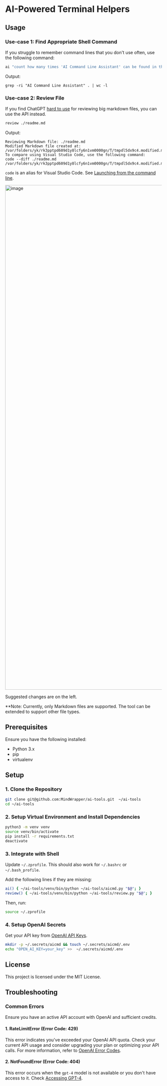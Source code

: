 # AI-Powered Terminal Helpers

## Usage

### Use-case 1: Find Appropriate Shell Command

If you struggle to remember command lines that you don't use often, use the following command:

```bash
ai "count how many times 'AI Command Line Assistant' can be found in the current dir"
```

Output:

`grep -ri "AI Command Line Assistant" . | wc -l`

### Use-case 2: Review File

If you find ChatGPT [hard to use](https://www.reddit.com/r/ChatGPT/comments/18nj25d/triple_quotes_for_chatgpt/) for reviewing big markdown files, you can use the API instead.

```bash
review ./readme.md
```

Output:

```
Reviewing Markdown file: ./readme.md
Modified Markdown file created at: /var/folders/yk/rk3pptpd609d1y8lcfy6n1vm0000gn/T/tmpdl5dx9c4.modified.md
To compare using Visual Studio Code, use the following command:
code --diff ./readme.md /var/folders/yk/rk3pptpd609d1y8lcfy6n1vm0000gn/T/tmpdl5dx9c4.modified.md
```

`code` is an alias for Visual Studio Code. See [Launching from the command line](https://code.visualstudio.com/docs/setup/mac#_launching-from-the-command-line).

<img width="1624" alt="image" src="https://github.com/MindWrapper/ai-tools/assets/1193002/dcaeba77-7bf3-4513-8f74-d74611b928a1">

Suggested changes are on the left.

**Note: Currently, only Markdown files are supported. The tool can be extended to support other file types. 

## Prerequisites

Ensure you have the following installed:

- Python 3.x
- pip
- virtualenv

## Setup

### 1. Clone the Repository

```bash
git clone git@github.com:MindWrapper/ai-tools.git  ~/ai-tools
cd ~/ai-tools
```

### 2. Setup Virtual Environment and Install Dependencies

```bash
python3 -m venv venv
source venv/bin/activate
pip install -r requirements.txt
deactivate
```

### 3. Integrate with Shell

Update `~/.zprofile`. This should also work for `~/.bashrc` or  `~/.bash_profile`.

Add the following lines if they are missing:

```bash
ai() { ~/ai-tools/venv/bin/python ~/ai-tools/aicmd.py "$@"; }
review() { ~/ai-tools/venv/bin/python ~/ai-tools/review.py "$@"; }
```

Then, run:

```bash
source ~/.zprofile
```

### 4. Setup OpenAI Secrets

Get your API key from [OpenAI API Keys](https://platform.openai.com/api-keys).

```bash
mkdir -p ~/.secrets/aicmd && touch ~/.secrets/aicmd/.env
echo "OPEN_AI_KEY=your_key" >>  ~/.secrets/aicmd/.env
```

## License

This project is licensed under the MIT License.

## Troubleshooting

### Common Errors

Ensure you have an active API account with OpenAI and sufficient credits.

#### 1. RateLimitError (Error Code: 429)

This error indicates you've exceeded your OpenAI API quota. Check your current API usage and consider upgrading your plan or optimizing your API calls. For more information, refer to [OpenAI Error Codes](https://platform.openai.com/docs/guides/error-codes/api-errors).

#### 2. NotFoundError (Error Code: 404)

This error occurs when the `gpt-4` model is not available or you don't have access to it. Check [Accessing GPT-4](https://help.openai.com/en/articles/7102672-how-can-i-access-gpt-4).
